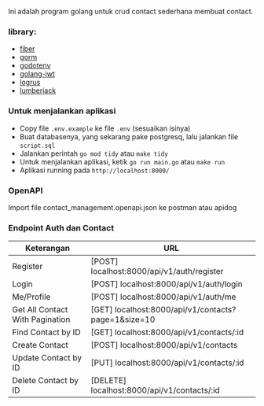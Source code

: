 Ini adalah program golang untuk crud contact sederhana membuat contact.

### library:
- [fiber](https://gofiber.io/)
- [gorm](https://gorm.io/)
- [godotenv](https://github.com/joho/godotenv)
- [golang-jwt](https://github.com/golang-jwt/jwt)
- [logrus](https://github.com/sirupsen/logrus)
- [lumberjack](https://github.com/natefinch/lumberjack)

### Untuk menjalankan aplikasi
- Copy file ```.env.example``` ke file ```.env``` (sesuaikan isinya)
- Buat databasenya, yang sekarang pake postgresq, lalu jalankan file ```script.sql```
- Jalankan perintah ```go mod tidy``` atau ```make tidy```
- Untuk menjalankan aplikasi, ketik ```go run main.go``` atau ```make run```
- Aplikasi running pada ```http://localhost:8000/```

### OpenAPI
Import file contact_management.openapi.json ke postman atau apidog

### Endpoint Auth dan Contact
| Keterangan                     | URL                                          |
|--------------------------------|----------------------------------------------|
| Register                       | [POST] localhost:8000/api/v1/auth/register   |
| Login                          | [POST] localhost:8000/api/v1/auth/login      |
| Me/Profile                     | [POST] localhost:8000/api/v1/auth/me         |
| Get All Contact With Pagination| [GET] localhost:8000/api/v1/contacts?page=1&size=10|
| Find Contact by ID             | [GET] localhost:8000/api/v1/contacts/:id     |
| Create Contact                 | [POST] localhost:8000/api/v1/contacts        |
| Update Contact by ID           | [PUT] localhost:8000/api/v1/contacts/:id     |
| Delete Contact by ID           | [DELETE] localhost:8000/api/v1/contacts/:id  |